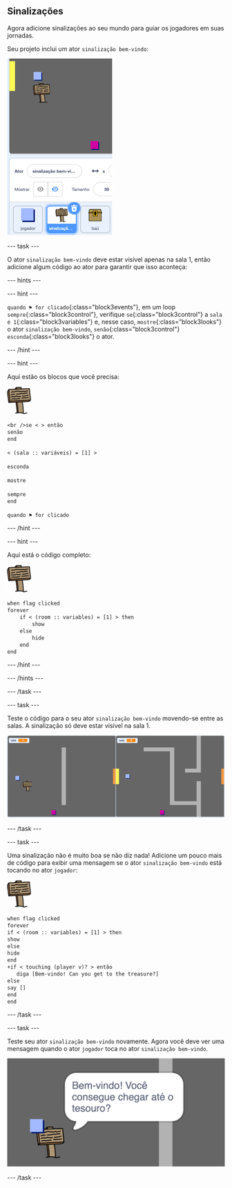 ## Sinalizações

Agora adicione sinalizações ao seu mundo para guiar os jogadores em suas jornadas.

Seu projeto inclui um ator `sinalização bem-vindo`:

![captura de tela](images/world-sign.png)

--- task ---

O ator `sinalização bem-vindo` deve estar visível apenas na sala 1, então adicione algum código ao ator para garantir que isso aconteça:

--- hints ---


--- hint ---

`quando ⚑ for clicado`{:class="block3events"}, em um loop `sempre`{:class="block3control"}, verifique `se`{:class="block3control"} a `sala é 1`{:class="block3variables"} e, nesse caso, `mostre`{:class="block3looks"} o ator `sinalização bem-vindo`, `senão`{:class="block3control"} `esconda`{:class="block3looks"} o ator.

--- /hint ---

--- hint ---

Aqui estão os blocos que você precisa:

![sinalização](images/sign.png)

```blocks3
<br />se < > então
senão
end

< (sala :: variáveis) = [1] >

esconda

mostre

sempre
end

quando ⚑ for clicado

```

--- /hint ---

--- hint ---

Aqui está o código completo:

![sinalização](images/sign.png)

```blocks3
when flag clicked
forever
    if < (room :: variables) = [1] > then
        show
    else
        hide
    end
end
```

--- /hint ---

--- /hints ---

--- /task ---

--- task ---

Teste o código para o seu ator `sinalização bem-vindo` movendo-se entre as salas. A sinalização só deve estar visível na sala 1.

![captura de tela](images/world-sign-test.png)

--- /task ---

--- task ---

Uma sinalização não é muito boa se não diz nada! Adicione um pouco mais de código para exibir uma mensagem se o ator `sinalização bem-vindo` está tocando no ator `jogador`:

![sinalização](images/sign.png)

```blocks3
when flag clicked
forever
if < (room :: variables) = [1] > then
show
else
hide
end
+if < touching (player v)? > então 
   diga [Bem-vindo! Can you get to the treasure?]
else
say []
end
end
```

--- /task ---

--- task ---

Teste seu ator `sinalização bem-vindo` novamente. Agora você deve ver uma mensagem quando o ator `jogador` toca no ator `sinalização bem-vindo`.

![captura de tela](images/world-sign-test2.png)

--- /task ---